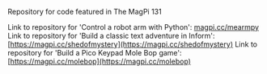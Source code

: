 Repository for code featured in The MagPi 131

Link to repository for 'Control a robot arm with Python': [magpi.cc/mearmpy](https://magpi.cc/mearmpy) 
Link to repository for 'Build a classic text adventure in Inform': [https://magpi.cc/shedofmystery](https://magpi.cc/shedofmystery) 
Link to repository for 'Build a Pico Keypad Mole Bop game': [https://magpi.cc/molebop](https://magpi.cc/molebop) 